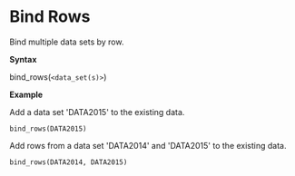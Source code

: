 # Bind Rows

Bind multiple data sets by row.

**Syntax**  

bind_rows(```<data_set(s)>```)

**Example**  

Add a data set 'DATA2015' to the existing data.
```
bind_rows(DATA2015)  
```
 
Add rows from a data set 'DATA2014' and 'DATA2015' to the existing data.
```
bind_rows(DATA2014, DATA2015)  
```